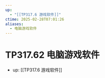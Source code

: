 ```yaml
---
up:
  - "[[TP317.6 游戏软件]]"
ctime: 2025-02-28T07:01:26
aliases:
  - 电脑游戏软件
---
```


# TP317.62 电脑游戏软件

- up: [[TP317.6 游戏软件]]
